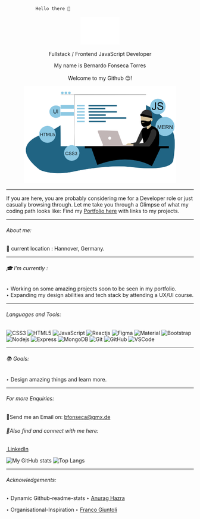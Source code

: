                Hello there 👋
<p align="center"> <a href="https://myportfolio-bft.netlify.app/"><img src="https://github.com/BFTorres/BFTorres/blob/main/BFT-LOGO.png" alt="BFT-Logo" margin="auto 0px" width="105" height="75"/></a>
</p>
 
<p align="center">
Fullstack / Frontend JavaScript Developer  </p> 

<p align="center"> My name is Bernardo Fonseca Torres <br><br>Welcome to my Github 😊!</p>
 
<p align="center"> <a href="https://myportfolio-bft.netlify.app/"><img src="https://github.com/BFTorres/BFTorres/blob/main/IamBernardo.png" alt="stack-bft" margin="auto 0px" width="410" height="260"/></a></p>
 
 
 
 <hr> 
 If you are here, you are probably considering me for a Developer role or just casually browsing through. 
 Let me take you through a Glimpse of what my coding path looks like: Find my <a href="https://myportfolio-bft.netlify.app">Portfolio here</a> with links to my projects.
 <hr>
 
 ###### About me: 

📍 current location : Hannover, Germany. 

 <hr> 
 
###### 🎓 I’m currently : 

‣ Working on some amazing projects soon to be seen in my portfolio.<br>
‣ Expanding my design abilities and tech stack by attending a UX/UI course.<br>
 <hr>

###### Languages and Tools:

![CSS3](https://img.shields.io/badge/-CSS3-1572B6?style=flat-square&logo=css3)
![HTML5](https://img.shields.io/badge/-HTML5-E34F26?style=flat-square&logo=html5&logoColor=white)
![JavaScript](https://img.shields.io/badge/javascript-%23323330.svg?style=flat-square&logo=javascript&logoColor=%23F7DF1E)
![Reactjs](https://img.shields.io/badge/-React-black?style=flat-square&logo=react)
![Figma](https://img.shields.io/badge/figma-%23F24E1E.svg?style=flat-square&logo=figma&logoColor=white)
![Material](https://img.shields.io/badge/-MaterialUI-black?style=flat-square&logo=material)
![Bootstrap](https://img.shields.io/badge/-Bootstrap-pink?style=flat-square&logo=bootstrap)
![Nodejs](https://img.shields.io/badge/-Nodejs-green?style=flat-square&logo=Node.js)
![Express](https://img.shields.io/badge/-Express-purple?style=flat-square&logo=express)
![MongoDB](https://img.shields.io/badge/MongoDB-%234ea94b.svg?style=flat-square&logo=mongodb&logoColor=white)
![Git](https://img.shields.io/badge/-Git-black?style=flat-square&logo=git)
![GitHub](https://img.shields.io/badge/-GitHub-181717?style=flat-square&logo=github)
![VSCode](https://img.shields.io/badge/-VS_Code-007ACC?style=flat-square&logo=visual-studio-code)

<hr>

###### 📚 Goals:

 ‣ Design amazing things and learn more.
 <hr>

###### For more Enquiries: 

📩Send me an Email on: <a href="mailto: bfonseca@gmx.de">bfonseca@gmx.de</a>

###### 🤝Also find and connect with me here:

<a href="https://www.linkedin.com/in/bernardo-fonseca-torres/"><img width="22" src=""> LinkedIn </a>
              



![My GitHub stats](https://github-readme-stats.vercel.app/api?username=BFTorres&hide=prs&show_icons=true&theme=dracula)
![Top Langs](https://github-readme-stats.vercel.app/api/top-langs/?username=BFTorres&layout=compact&theme=dracula)
<hr> 

###### Acknowledgements:

 ‣ Dynamic Github-readme-stats ‣ <a href="https://github.com/anuraghazra/github-readme-stats">Anurag Hazra</a>

 ‣ Organisational-Inspiration ‣ <a href="https://github.com/francogiuntoli">Franco Giuntoli</a>

<!--
**BFTorres/BFTorres** is a ✨ _special_ ✨ repository because its `README.md` (this file) appears on your GitHub profile.

Here are some ideas to get you started:

- 🔭 I’m currently working on ...
- 🌱 I’m currently learning ...
- 👯 I’m looking to collaborate on ...
- 🤔 I’m looking for help with ...
- 💬 Ask me about ...
- 📫 How to reach me: ...
- 😄 Pronouns: ...
- ⚡ Fun fact: ...
-->
